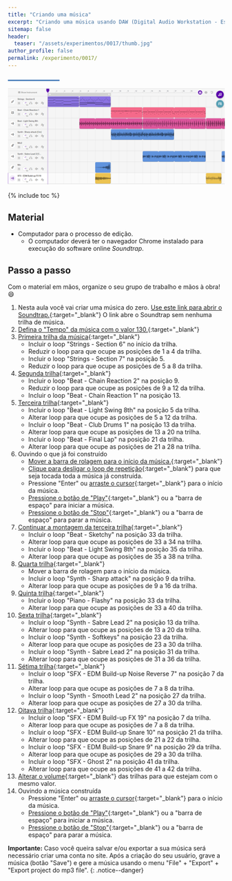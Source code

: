 ```yaml
---
title: "Criando uma música"
excerpt: "Criando uma música usando DAW (Digital Audio Workstation - Estação de Trabalho de Áudio Digital)"
sitemap: false 
header: 
  teaser: "/assets/experimentos/0017/thumb.jpg" 
author_profile: false
permalink: /experimento/0017/
---
```

![Linha separadora](/assets/images/line.jpg)

![Músicas usando DAW](/assets/experimentos/0017/thumb.png)

{% include toc %}

## Material
* Computador para o processo de edição. 
  * O computador deverá ter o navegador Chrome instalado para execução do software online *Soundtrap*.

## Passo a passo
Com o material em mãos, organize o seu grupo de trabalho e mãos à obra! :smile:

1. Nesta aula você vai criar uma música do zero. [Use este link para abrir o Soundtrap.](https://www.soundtrap.com/publicapi/import/soundcloud1/?url=https://api.soundcloud.com/tracks/){:target="_blank"} O link abre o Soundtrap sem nenhuma trilha de música. 
1. [Defina o "Tempo" da música com o valor 130.](https://youtu.be/dNJjZNU-eUA){:target="_blank"} 
1. [Primeira trilha da música](https://youtu.be/dNJjZNU-eUA?t=11){:target="_blank"} 
   - Incluir o loop "Strings - Section 6" no início da trilha.
   - Reduzir o loop para que ocupe as posições de 1 a 4 da trilha.
   - Incluir o loop "Strings - Section 7" na posição 5.
   - Reduzir o loop para que ocupe as posições de 5 a 8 da trilha.
1. [Segunda trilha](https://youtu.be/dNJjZNU-eUA?t=71){:target="_blank"} 
   - Incluir o loop "Beat - Chain Reaction 2" na posição 9.
   - Reduzir o loop para que ocupe as posições de 9 a 12 da trilha.
   - Incluir o loop "Beat - Chain Reaction 1" na posição 13.
1. [Terceira trilha](https://youtu.be/dNJjZNU-eUA?t=115){:target="_blank"} 
   - Incluir o loop "Beat -  Light Swing 8th" na posição 5 da trilha.
   - Alterar loop para que ocupe as posições de 5 a 12 da trilha.
   - Incluir o loop "Beat - Club Drums 1" na posição 13 da trilha.
   - Alterar loop para que ocupe as posições de 13 a 20 na trilha.
   - Incluir o loop "Beat - Final Lap" na posição 21 da trilha.
   - Alterar loop para que ocupe as posições de 21 a 28 na trilha.
1. Ouvindo o que já foi construído
   - [Mover a barra de rolagem para o início da música.](https://youtu.be/dNJjZNU-eUA?t=183){:target="_blank"}
   - [Clique para desligar o loop de repetição](https://youtu.be/dNJjZNU-eUA?t=186){:target="_blank"} para que seja tocada toda a música já construída.
   - Pressione "Enter" ou [arraste o cursor](https://youtu.be/dNJjZNU-eUA?t=188){:target="_blank"} para o início da música. 
   - [Pressione o botão de "Play"](https://youtu.be/dNJjZNU-eUA?t=191){:target="_blank"} ou a "barra de espaço" para iniciar a música.
   - [Pressione o botão de "Stop"](https://youtu.be/dNJjZNU-eUA?t=212){:target="_blank"} ou a "barra de espaço" para parar a música.
1. [Continuar a montagem da terceira trilha](https://youtu.be/dNJjZNU-eUA?t=214){:target="_blank"} 
   - Incluir o loop "Beat - Sketchy" na posição 33 da trilha.
   - Alterar loop para que ocupe as posições de 33 a 34 na trilha.
   - Incluir o loop "Beat -  Light Swing 8th" na posição 35 da trilha.
   - Alterar loop para que ocupe as posições de 35 a 38 na trilha.
1. [Quarta trilha](https://youtu.be/dNJjZNU-eUA?t=259){:target="_blank"} 
   - Mover a barra de rolagem para o início da música.
   - Incluir o loop "Synth - Sharp attack" na posição 9 da trilha.
   - Alterar loop para que ocupe as posições de 9 a 16 da trilha.
1. [Quinta trilha](https://youtu.be/dNJjZNU-eUA?t=285){:target="_blank"} 
   - Incluir o loop "Piano - Flashy" na posição 33 da trilha.
   - Alterar loop para que ocupe as posições de 33 a 40 da trilha.
1. [Sexta trilha](https://youtu.be/dNJjZNU-eUA?t=313){:target="_blank"} 
   - Incluir o loop "Synth - Sabre Lead 2" na posição 13 da trilha.
   - Alterar loop para que ocupe as posições de 13 a 20 da trilha.
   - Incluir o loop "Synth - Softkeys" na posição 23 da trilha.
   - Alterar loop para que ocupe as posições de 23 a 30 da trilha.
   - Incluir o loop "Synth - Sabre Lead 2" na posição 31 da trilha.
   - Alterar loop para que ocupe as posições de 31 a 36 da trilha.
1. [Sétima trilha](https://youtu.be/dNJjZNU-eUA?t=378){:target="_blank"}  
   - Incluir o loop "SFX - EDM Build-up Noise Reverse 7" na posição 7 da trilha.
   - Alterar loop para que ocupe as posições de 7 a 8 da trilha.
   - Incluir o loop "Synth - Smooth Lead 2" na posição 27 da trilha.
   - Alterar loop para que ocupe as posições de 27 a 30 da trilha.
1. [Oitava trilha](https://youtu.be/dNJjZNU-eUA?t=441){:target="_blank"}  
   - Incluir o loop "SFX - EDM Build-up FX 19" na posição 7 da trilha.
   - Alterar loop para que ocupe as posições de 7 a 8 da trilha.
   - Incluir o loop "SFX - EDM Build-up Snare 10" na posição 21 da trilha.
   - Alterar loop para que ocupe as posições de 21 a 22 da trilha.
   - Incluir o loop "SFX - EDM Build-up Snare 9" na posição 29 da trilha.
   - Alterar loop para que ocupe as posições de 29 a 30 da trilha.
   - Incluir o loop "SFX - Ghost 2" na posição 41 da trilha.
   - Alterar loop para que ocupe as posições de 41 a 42 da trilha.
1. [Alterar o volume](https://youtu.be/dNJjZNU-eUA?t=540){:target="_blank"}  das trilhas para que estejam com o mesmo valor.
1. Ouvindo a música construída
   - Pressione "Enter" ou [arraste o cursor](https://youtu.be/dNJjZNU-eUA?t=573){:target="_blank"} para o início da música. 
   - [Pressione o botão de "Play"](https://youtu.be/dNJjZNU-eUA?t=576){:target="_blank"} ou a "barra de espaço" para iniciar a música.
   - [Pressione o botão de "Stop"](https://youtu.be/dNJjZNU-eUA?t=654){:target="_blank"} ou a "barra de espaço" para parar a música.

**Importante:** Caso você queira salvar e/ou exportar a sua música será necessário criar uma conta no site. Após a criação do seu usuário, grave a música (botão "Save") e gere a música usando o menu "File" + "Export" + "Export project do mp3 file".
{: .notice--danger} 